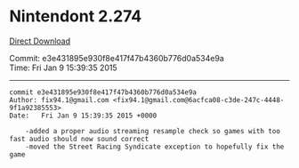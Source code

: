 # Nintendont 2.274
[Direct Download](./Nintendont.zip)

Commit: e3e431895e930f8e417f47b4360b776d0a534e9a  
Time: Fri Jan 9 15:39:35 2015   

-----

```
commit e3e431895e930f8e417f47b4360b776d0a534e9a
Author: fix94.1@gmail.com <fix94.1@gmail.com@6acfca08-c3de-247c-4448-9f1a92385553>
Date:   Fri Jan 9 15:39:35 2015 +0000

    -added a proper audio streaming resample check so games with too fast audio should now sound correct
    -moved the Street Racing Syndicate exception to hopefully fix the game
```
